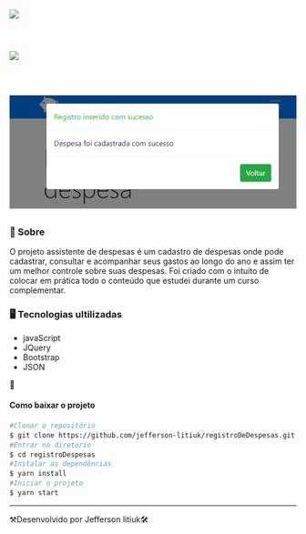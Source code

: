 <h1>
   <img src="https://media.giphy.com/media/ZpLESiR8NYWoRl7Jh7/giphy.gif">
</h1>

<h1>
<img src="https://media.giphy.com/media/9OPzWLNm5NLNTYJqtu/giphy.gif">
</h1>


<h1>
<img src="inserido.png">
</h1>

<h3>👀 Sobre</h3>

O projeto assistente de despesas é um cadastro de despesas onde pode cadastrar, consultar e acompanhar seus gastos ao longo do ano e assim ter um  melhor controle sobre suas despesas. Foi criado com o intuito de colocar em prática todo o conteúdo que estudei durante um curso complementar. 


<h3>🖥 Tecnologias ultilizadas</h3>


- javaScript
- JQuery
- Bootstrap
- JSON

📂 <h4>Como baixar o projeto</h4>
```bash
#Clonar o repositório
$ git clone https://github.com/jefferson-litiuk/registroDeDespesas.git
#Entrar no diretório 
$ cd registroDespesas
#Instalar as dependências
$ yarn install
#Iniciar o projeto
$ yarn start
```
---
⚒Desenvolvido por Jefferson litiuk🛠